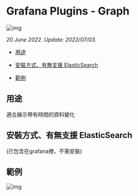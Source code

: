 # Grafana Plugins - Graph

![img](Graph_icon.png)

*20 June 2022. Update: 2022/07/03.*

* [用途](#use)

* [安裝方式、有無支援 ElasticSearch](#install)

* [範例](#example)

<h2 id="use">用途</h2>

適合展示帶有時間的資料變化

<h2 id="install">安裝方式、有無支援 ElasticSearch</h2>

(已包含在grafana裡，不需安裝)

<h2 id="example">範例</h2>

![img](AJAX.png)

